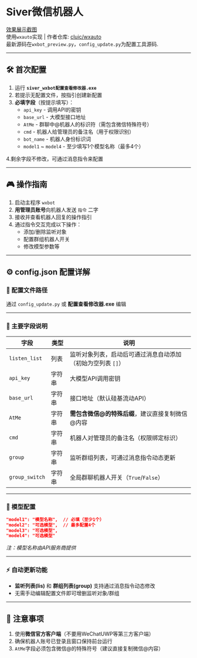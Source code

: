 # Siver微信机器人

[效果展示截图](./img.md)   
使用`wxauto`实现 | 作者仓库: [cluic/wxauto](https://github.com/cluic/wxauto)  
最新源码在`wxbot_preview.py`，`config_update.py`为配置工具源码.

---

## 🛠 首次配置

1. 运行 **`siver_wxbot配置查看修改器.exe`**
2. 若提示无配置文件，按指引创建新配置
3. **必填字段**（按提示填写）：
   - `api_key` - 调用API的密钥
   - `base_url` - 大模型接口地址
   - `AtMe` - 群聊中@机器人的标识符（需包含微信特殊符号）
   - `cmd` - 机器人给管理员的备注名（用于权限识别）
   - `bot_name` - 机器人身份标识词
   - `model1` ~ `model4` - 至少填写1个模型名称（最多4个）

4.剩余字段不修改，可通过消息指令来配置

---

## 🎮 操作指南

1. 启动主程序 `wxbot`
2. **用管理员账号**向机器人发送 `指令` 二字
3. 接收并查看机器人回复的操作指引
4. 通过指令交互完成以下操作：
   - 添加/删除监听对象
   - 配置群组机器人开关
   - 修改模型参数等

---

## ⚙ config.json 配置详解

### 📂 配置文件路径
通过 `config_update.py` 或 **配置查看修改器.exe** 编辑

---

### 🔑 主要字段说明

| 字段 | 类型 | 说明 |
|------|------|------|
| `listen_list` | 列表 | 监听对象列表，启动后可通过消息自动添加（初始为空列表 `[]`） |
| `api_key` | 字符串 | 大模型API调用密钥 |
| `base_url` | 字符串 | 接口地址（默认硅基流动API） |
| `AtMe` | 字符串 | **需包含微信@的特殊后缀**，建议直接复制微信@内容 |
| `cmd` | 字符串 | 机器人对管理员的备注名（权限绑定标识） |
| `group` | 字符串 | 监听群组列表，可通过消息指令动态更新 |
| `group_switch` | 字符串 | 全局群聊机器人开关（`True`/`False`） |

---

### 🤖 模型配置
```json
"model1": "模型名称",  // 必填（至少1个）
"model2": "可选模型",  // 最多配置4个
"model3": "可选模型",
"model4": "可选模型"
```
*注：模型名称由API服务商提供*

---

### ⚡ 自动更新功能
- **监听列表(lis)** 和 **群组列表(group)** 支持通过消息指令动态修改
- 无需手动编辑配置文件即可增删监听对象/群组

---

## 📌 注意事项
1. 使用**微信官方客户端**（不要用WeChatUWP等第三方客户端）
2. 确保机器人账号已登录且窗口保持前台运行
3. `AtMe`字段必须包含微信@的特殊符号（建议直接复制微信@内容）
